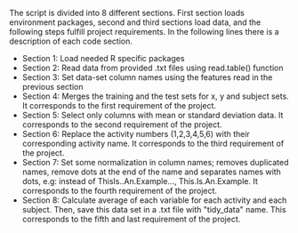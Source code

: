 The script is divided into 8 different sections. First section loads environment packages, second and third sections load data, and the following steps fulfill project requirements. In the following lines there is a description of each code section.

* Section 1: Load needed R specific packages
* Section 2: Read data from provided .txt files using read.table() function
* Section 3: Set data-set column names using the features read in the previous section 
* Section 4: Merges the training and the test sets for x, y and subject sets. It corresponds to the first requirement of the project. 
* Section 5: Select only columns with mean or standard deviation data. It corresponds to the second requirement of the project.
* Section 6: Replace the activity numbers (1,2,3,4,5,6) with their corresponding activity name. It corresponds to the third requirement of the project.
* Section 7: Set some normalization in column names; removes duplicated names, remove dots at the end of the name and separates names with dots, e.g: instead of ThisIs..An.Example..., This.Is.An.Example. It corresponds to the fourth requirement of the project.
* Section 8: Calculate average of each variable for each activity and each subject. Then, save this data set in a .txt file with "tidy_data" name. This corresponds to the fifth and last requirement of the project.
